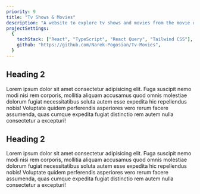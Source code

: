 ```yaml
---
priority: 9
title: "Tv Shows & Movies"
description: "A website to explore tv shows and movies from the movie database with modern features such as infinite scrolling."
projectSettings:
  {
    techStack: ["React", "TypeScript", "React Query", "Tailwind CSS"],
    github: "https://github.com/Narek-Pogosian/Tv-Movies",
  }
---
```


## Heading 2

Lorem ipsum dolor sit amet consectetur adipisicing elit. Fuga suscipit
nemo modi nisi rem corporis, mollitia aliquam accusamus quod omnis
molestiae dolorum fugiat necessitatibus soluta autem esse expedita hic
repellendus nobis! Voluptate quidem perferendis asperiores vero rerum
facere assumenda, quas cumque expedita fugiat distinctio rem autem nulla
consectetur a excepturi!

## Heading 2

Lorem ipsum dolor sit amet consectetur adipisicing elit. Fuga suscipit
nemo modi nisi rem corporis, mollitia aliquam accusamus quod omnis
molestiae dolorum fugiat necessitatibus soluta autem esse expedita hic
repellendus nobis! Voluptate quidem perferendis asperiores vero rerum
facere assumenda, quas cumque expedita fugiat distinctio rem autem nulla
consectetur a excepturi!
